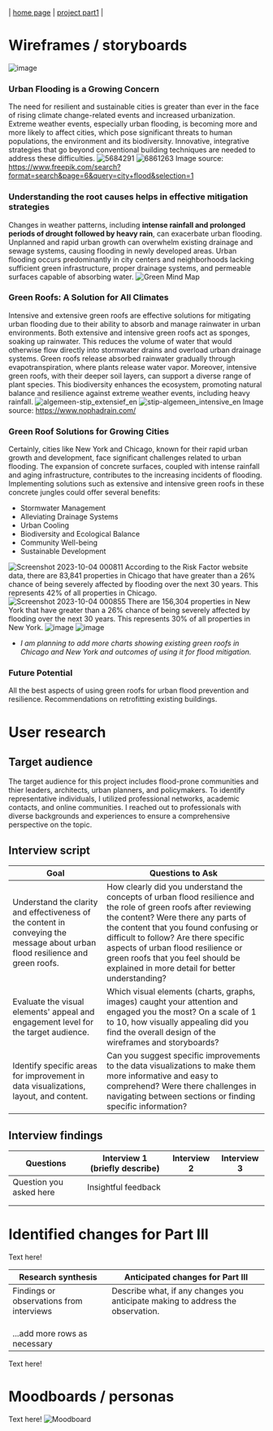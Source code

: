 | [home page](https://lasariial.github.io/DataVizByLaura/) | [project part1](FinalProject_P1.md) |

# Wireframes / storyboards
![image](https://github.com/LasariiaL/DataVizByLaura/assets/143854825/6b17330d-51da-4c3e-950c-8eac62aabede)

### Urban Flooding is a Growing Concern
The need for resilient and sustainable cities is greater than ever in the face of rising climate change-related events and increased urbanization. Extreme weather events, especially urban flooding, is becoming more and more likely to affect cities, which pose significant threats to human populations, the environment and its biodiversity. Innovative, integrative strategies that go beyond conventional building techniques are needed to address these difficulties.
![5684291](https://github.com/LasariiaL/DataVizByLaura/assets/143854825/157430f4-f960-4d06-8761-a0a106d67853)
![6861263](https://github.com/LasariiaL/DataVizByLaura/assets/143854825/f9771faf-8b49-4f3d-905c-24d4e157827d)
Image source: https://www.freepik.com/search?format=search&page=6&query=city+flood&selection=1

### Understanding the root causes helps in effective mitigation strategies
Changes in weather patterns, including **intense rainfall and prolonged periods of drought followed by heavy rain**, can exacerbate urban flooding. Unplanned and rapid urban growth can overwhelm existing drainage and sewage systems, causing flooding in newly developed areas. Urban flooding occurs predominantly in city centers and neighborhoods lacking sufficient green infrastructure, proper drainage systems, and permeable surfaces capable of absorbing water.
![Green Mind Map](https://github.com/LasariiaL/DataVizByLaura/assets/143854825/4508d0d2-6e86-4261-824f-3e67ff9d558d)

### Green Roofs: A Solution for All Climates
Intensive and extensive green roofs are effective solutions for mitigating urban flooding due to their ability to absorb and manage rainwater in urban environments. Both extensive and intensive green roofs act as sponges, soaking up rainwater. This reduces the volume of water that would otherwise flow directly into stormwater drains and overload urban drainage systems. Green roofs release absorbed rainwater gradually through evapotranspiration, where plants release water vapor. Moreover, intensive green roofs, with their deeper soil layers, can support a diverse range of plant species. This biodiversity enhances the ecosystem, promoting natural balance and resilience against extreme weather events, including heavy rainfall.
![algemeen-stip_extensief_en](https://github.com/LasariiaL/DataVizByLaura/assets/143854825/ca83e86e-5bf0-4db5-8ec9-1a56c0ded2bf)
![stip-algemeen_intensive_en](https://github.com/LasariiaL/DataVizByLaura/assets/143854825/db88c017-cb4b-44bd-994f-afee712a59f1)
Image source: https://www.nophadrain.com/

### Green Roof Solutions for Growing Cities
Certainly, cities like New York and Chicago, known for their rapid urban growth and development, face significant challenges related to urban flooding. The expansion of concrete surfaces, coupled with intense rainfall and aging infrastructure, contributes to the increasing incidents of flooding. Implementing solutions such as extensive and intensive green roofs in these concrete jungles could offer several benefits:
- Stormwater Management
- Alleviating Drainage Systems
- Urban Cooling
- Biodiversity and Ecological Balance
- Community Well-being
- Sustainable Development

![Screenshot 2023-10-04 000811](https://github.com/LasariiaL/DataVizByLaura/assets/143854825/57df4249-8ed5-40b0-bf5d-d110cb3e7737)
According to the Risk Factor website data, there are 83,841 properties in Chicago that have greater than a 26% chance of being severely affected by flooding over the next 30 years. This represents 42% of all properties in Chicago.
![Screenshot 2023-10-04 000855](https://github.com/LasariiaL/DataVizByLaura/assets/143854825/fe6d3b2e-d72d-4693-8ee7-4534c5785df7)
There are 156,304 properties in New York that have greater than a 26% chance of being severely affected by flooding over the next 30 years. This represents 30% of all properties in New York.
![image](https://github.com/LasariiaL/DataVizByLaura/assets/143854825/1c44fb10-b3cc-4fa3-90a5-e58241b65e9b)
![image](https://github.com/LasariiaL/DataVizByLaura/assets/143854825/a3f7b6a7-db36-404d-9446-87ac869fabbc)
- *I am planning to add more charts showing existing green roofs in Chicago and New York and outcomes of using it for flood mitigation.*

### Future Potential
All the best aspects of using green roofs for urban flood prevention and resilience. Recommendations on retrofitting existing buildings.

# User research 
## Target audience
The target audience for this project includes flood-prone communities and thier leaders, architects, urban planners, and policymakers. To identify representative individuals, I utilized professional networks, academic contacts, and online communities. I reached out to professionals with diverse backgrounds and experiences to ensure a comprehensive perspective on the topic.

## Interview script

| Goal | Questions to Ask |
|------|------------------|
|Understand the clarity and effectiveness of the content in conveying the message about urban flood resilience and green roofs.|  How clearly did you understand the concepts of urban flood resilience and the role of green roofs after reviewing the content? Were there any parts of the content that you found confusing or difficult to follow? Are there specific aspects of urban flood resilience or green roofs that you feel should be explained in more detail for better understanding?|
|Evaluate the visual elements' appeal and engagement level for the target audience.| Which visual elements (charts, graphs, images) caught your attention and engaged you the most?  On a scale of 1 to 10, how visually appealing did you find the overall design of the wireframes and storyboards?|
|Identify specific areas for improvement in data visualizations, layout, and content.|  Can you suggest specific improvements to the data visualizations to make them more informative and easy to comprehend?  Were there challenges in navigating between sections or finding specific information?|

## Interview findings

| Questions               | Interview 1 (briefly describe) | Interview 2 | Interview 3 |
|-------------------------|--------------------------------|-------------|-------------|
| Question you asked here | Insightful feedback            |             |             |
|                         |                                |             |             |
|                         |                                |             |             |

# Identified changes for Part III
Text here!

| Research synthesis                       | Anticipated changes for Part III                                                |
|------------------------------------------|---------------------------------------------------------------------------------|
| Findings or observations from interviews | Describe what, if any changes you anticipate making to address the observation. |
|                                          |                                                                                 |
|                                          |                                                                                 |
|                                          |                                                                                 |
| ...add more rows as necessary            |                                                                                 |

Text here!

# Moodboards / personas
Text here!
![Moodboard](https://github.com/LasariiaL/DataVizByLaura/assets/143854825/adcaaa35-ef69-4fef-8c9b-e79b59b605aa)

